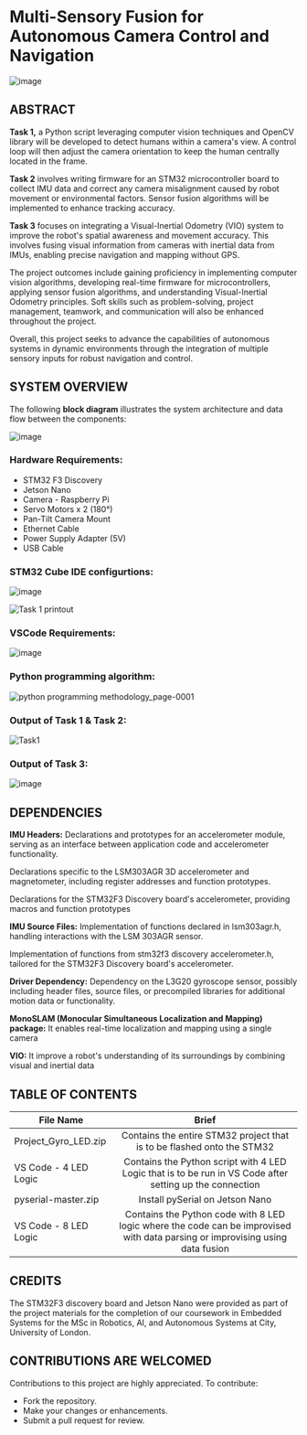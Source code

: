 # Multi-Sensory Fusion for Autonomous Camera Control and Navigation
![image](https://github.com/user-attachments/assets/1b704d56-c9cf-424e-8e56-99f5b54bc97c)

## ABSTRACT
**Task 1,** a Python script leveraging computer vision techniques and OpenCV library will be developed to detect humans within a camera's view. A control loop will then adjust the camera orientation to keep the human centrally located in the frame.

**Task 2** involves writing firmware for an STM32 microcontroller board to collect IMU data and correct any camera misalignment caused by robot movement or environmental factors. Sensor fusion algorithms will be implemented to enhance tracking accuracy.

**Task 3** focuses on integrating a Visual-Inertial Odometry (VIO) system to improve the robot's spatial awareness and movement accuracy. This involves fusing visual information from cameras with inertial data from IMUs, enabling precise navigation and mapping without GPS.

The project outcomes include gaining proficiency in implementing computer vision algorithms, developing real-time firmware for microcontrollers, applying sensor fusion algorithms, and understanding Visual-Inertial Odometry principles. Soft skills such as problem-solving, project management, teamwork, and communication will also be enhanced throughout the project.

Overall, this project seeks to advance the capabilities of autonomous systems in dynamic environments through the integration of multiple sensory inputs for robust navigation and control.

## SYSTEM OVERVIEW
The following **block diagram** illustrates the system architecture and data flow between the components:

![image](https://github.com/user-attachments/assets/b70b8875-493a-4d55-9569-f327590ae4d2)

### Hardware Requirements:
- STM32 F3 Discovery
- Jetson Nano
- Camera - Raspberry Pi
- Servo Motors x 2 (180°)
- Pan-Tilt Camera Mount
- Ethernet Cable
- Power Supply Adapter (5V)
- USB Cable

### STM32 Cube IDE configurtions:
![image](https://github.com/user-attachments/assets/1edb2786-5adc-478e-a4d0-8a8df31c877e)

![Task 1 printout](https://github.com/user-attachments/assets/27d47c7b-5fde-479e-8fb3-9a83fcd615ce)

### VSCode Requirements:
![image](https://github.com/user-attachments/assets/62aafecf-deaa-40bf-80b6-8efa85828417)

### Python programming algorithm:
![python programming methodology_page-0001](https://github.com/user-attachments/assets/bd274363-8dd0-43e6-8fe4-92e57328f67f)

### Output of Task 1 & Task 2:
![Task1](https://github.com/user-attachments/assets/e20d1e41-4637-4e66-804e-3fe6f59beed7)

### Output of Task 3:
![image](https://github.com/user-attachments/assets/4c047949-f696-47fb-af1a-e12225b4ee47)

## DEPENDENCIES

**IMU Headers:** Declarations and prototypes for an accelerometer module, serving as an interface between application code and accelerometer functionality.

Declarations specific to the LSM303AGR 3D accelerometer and magnetometer, including register addresses and function prototypes.

Declarations for the STM32F3 Discovery board's accelerometer, providing macros and function prototypes

**IMU Source Files:** Implementation of functions declared in lsm303agr.h, handling interactions with the LSM 303AGR sensor.

Implementation of functions from stm32f3 discovery accelerometer.h, tailored for the STM32F3 Discovery board's accelerometer.

**Driver Dependency:** Dependency on the L3G20 gyroscope sensor, possibly including header files, source files, or precompiled libraries for additional motion data or functionality.

**MonoSLAM (Monocular Simultaneous Localization and Mapping) package:** It enables real-time localization and mapping using a single camera

**VIO:** It improve a robot's understanding of its surroundings by combining visual and inertial data

## TABLE OF CONTENTS

| File Name        | Brief           |
| ------------- |:-------------:|
| Project_Gyro_LED.zip      | Contains the entire STM32 project that is to be flashed onto the STM32 |
| VS Code - 4 LED Logic      | Contains the Python script with 4 LED Logic that is to be run in VS Code after setting up the connection      |
| pyserial-master.zip      | Install pySerial on Jetson Nano      |
|  VS Code - 8 LED Logic      | Contains the Python code with 8 LED logic where the code can be improvised with data parsing or improvising using data fusion      |

## CREDITS
The STM32F3 discovery board and Jetson Nano were provided as part of the project materials for the completion of our coursework in Embedded Systems for the MSc in Robotics, AI, and Autonomous Systems at City, University of London.

## CONTRIBUTIONS ARE WELCOMED
Contributions to this project are highly appreciated. To contribute:
- Fork the repository.
- Make your changes or enhancements.
- Submit a pull request for review.
